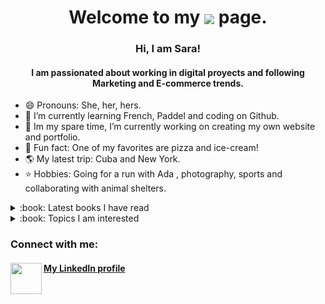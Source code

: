 <h1 align="center"> Welcome to my <img align="center" src="https://img.icons8.com/bubbles/100/undefined/github.png"/> page. </h1>
 
  
<h3 align="center"> Hi, I am Sara! 
<h4 align="center"> I am passionated about working in digital proyects and following Marketing and E-commerce trends.</h3>

- 😄 Pronouns: She, her, hers.
- 🌱 I’m currently learning French, Paddel and coding on Github.
- 🔭 Im my spare time, I’m currently working on creating my own website and portfolio.
- 🍔 Fun fact: One of my favorites are pizza and ice-cream!  
- 🌎 My latest trip: Cuba and New York. 
- ⭐️ Hobbies: Going for a run with Ada , photography, sports and collaborating with animal shelters.

<details>
<summary>:book: Latest books I have read</summary>
  
<!-- favorites_books starts -->
<!-- favorites_books ends -->
</details>
<details>
<summary>:book: Topics I am interested</summary>
  
<!-- favorites_manga starts -->
<!-- favorites_manga ends -->
<br><br>
![Photography](https://img.shields.io/badge/dart-%230175C2.svg?style=for-the-badge&logo=dart&logoColor=blue)
![Flutter](https://img.shields.io/badge/Flutter-%2302569B.svg?style=for-the-badge&logo=Flutter&logoColor=white)
</details>
 
<h3 align="left">Connect with me:</h3>
<p align="left">
<h4 align"left"><a href="https://linkedin.com/in/sarazapataesteban/">My LinkedIn profile <img width="50" height="50" align="left" src="https://user-images.githubusercontent.com/106311799/172061716-78766337-9b26-408d-9a72-cd52f9182e22.gif"/></a></p>
<!--![icons8-linkedin]
<!--
**sarazapataesteban/sarazapataesteban** is a ✨ _special_ ✨ repository because its `README.md` (this file) appears on your GitHub profile.
